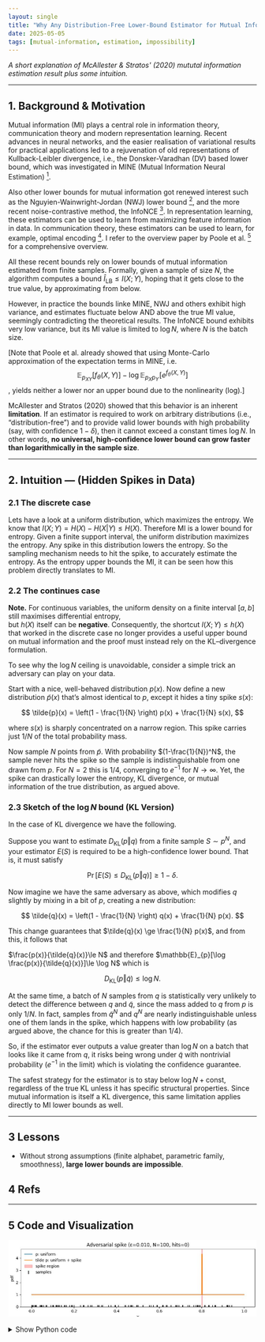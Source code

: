```yaml
---
layout: single
title: "Why Any Distribution-Free Lower-Bound Estimator for Mutual Information Can’t Beat log N"
date: 2025-05-05
tags: [mutual-information, estimation, impossibility]
---
```


*A short explanation of McAllester & Stratos' (2020) mututal information estimation result plus some intuition.*

---

## 1. Background & Motivation

Mutual information (MI) plays a central role in information theory, communication theory and modern representation learning. 
Recent advances in neural networks, and the easier realisation of variational results for practical applications led to a rejuvenation of old representations of Kullback-Leibler divergence, 
i.e., the Donsker-Varadhan (DV) based lower bound, which was investigated in MINE (Mutual Information Neural Estimation) [^Belghazi18]. 

Also other lower bounds for mutual information got renewed interest such as the Nguyien-Wainwright-Jordan (NWJ) lower bound [^NWJ10], and the more recent noise-contrastive method, the InfoNCE [^NCE10]. 
In representation learning, these estimators can be used to learn from maximizing feature information in data. 
In communication theory, these estimators can be used to learn, for example, optimal encoding [^Fritschek19]. I refer to the overview paper by Poole et al. [^Poole19] for a comprehensive overview.

All these recent bounds rely on lower bounds of mutual information estimated from finite samples. 
Formally, given a sample of size $N$, the algorithm computes a bound $\widehat I_{\mathrm{LB}} \le I(X;Y)$, hoping that it gets close to the true value, by approximating from below.

However, in practice the bounds linke MINE, NWJ and others exhibit high variance, and estimates fluctuate below AND above the true MI value, seemingly contradicting the theoretical results. 
The InfoNCE bound exhibits very low variance, but its MI value is limited to $\log N$, where $N$ is the batch size.

[Note that Poole et al. already showed that using Monte-Carlo approximation of the expectation terms in MINE, i.e. 
$$
\mathbb{E}_{p_{XY}}[f_\theta(X,Y)]- \log \mathbb{E}_{p_X p_Y}\!\bigl[e^{f_\theta(X,Y)}\bigr]
$$,
yields neither a lower nor an upper bound due to the nonlinearity (log).]

McAllester and Stratos (2020) showed that this behavior is an inherent **limitation**. 
If an estimator is required to work on arbitrary distributions (i.e., “distribution-free”) and to provide valid lower bounds with high probability (say, with confidence $1 - \delta$), 
then it cannot exceed a constant times $\log N$. In other words, **no universal, high-confidence lower bound can grow faster than logarithmically in the sample size**.


---

## 2. Intuition — (Hidden Spikes in Data)

### 2.1 The discrete case
Lets have a look at a uniform distribution, which maximizes the entropy.
We know that $I(X;Y) = H(X) - H(X|Y) \le H(X)$. Therefore MI is a lower bound for entropy. Given a finite support interval, the uniform distribution maximizes the entropy. 
Any spike in this distribution lowers the entropy. So the sampling mechanism needs to hit the spike, to accurately estimate the entropy. 
As the entropy upper bounds the MI, it can be seen how this problem directly translates to MI.

### 2.2 The continues case

**Note.** For continuous variables, the uniform density on a finite interval $[a,b]$ still maximises differential entropy,  
but $h(X)$ itself can be **negative**.  Consequently, the shortcut $I(X;Y)\le h(X)$ that worked in the 
discrete case no longer provides a useful upper bound on mutual information and the proof must instead rely on the KL–divergence
formulation.

To see why the $\log N$ ceiling is unavoidable, consider a simple trick an adversary can play on your data.

Start with a nice, well-behaved distribution $p(x)$. Now define a new distribution $\tilde{p}(x)$ that’s almost identical to $p$, except it hides a tiny spike $s(x)$:

$$
\tilde{p}(x) = \left(1 - \frac{1}{N} \right) p(x) + \frac{1}{N} s(x),
$$

where $s(x)$ is sharply concentrated on a narrow region. This spike carries just $1/N$ of the total probability mass.

Now sample $N$ points from $\tilde{p}$. With probability $(1-\frac{1}{N})^N$, the sample never hits the spike so the sample is indistinguishable from one drawn from $p$. 
For $N=2$ this is $1/4$, converging to $e^{-1}$ for $N\rightarrow \infty$.  Yet, the spike can drastically lower the entropy, KL divergence, or mutual information of the true distribution, as argued above.

### 2.3 Sketch of the $\log N$ bound (KL Version)

In the case of KL divergence we have the following.

Suppose you want to estimate $D_{\mathrm{KL}}(p \Vert q)$ from a finite sample $S \sim p^N$, and your estimator $E(S)$ is required to be a high-confidence lower bound. 
That is, it must satisfy

$$
\Pr\left[ E(S) \le D_{\mathrm{KL}}(p \Vert q) \right] \ge 1 - \delta.
$$

Now imagine we have the same adversary as above, which modifies $q$ slightly by mixing in a bit of $p$, creating a new distribution:

$$
\tilde{q}(x) = \left(1 - \frac{1}{N} \right) q(x) + \frac{1}{N} p(x).
$$

This change guarantees that $\tilde{q}(x) \ge \frac{1}{N} p(x)$, and from this, it follows that

$\frac{p(x)}{\tilde{q}(x)}\le N$ and therefore $\mathbb{E}_{p}[\log \frac{p(x)}{\tilde{q}(x)}]\le \log N$ which is

$$
D_{\mathrm{KL}}(p \Vert \tilde{q}) \le \log N.
$$

At the same time, a batch of $N$ samples from $q$ is statistically very unlikely to detect the difference between $q$ and $\tilde{q}$, since the mass added to $q$ from $p$ is only $1/N$.
In fact, samples from $\tilde{q}^N$ and $q^N$ are nearly indistinguishable unless one of them lands in the spike, which happens with low probability
(as argued above, the chance for this is greater than $1/4$).

So, if the estimator ever outputs a value greater than $\log N$ on a batch that looks like it came from $q$, it risks being wrong under $\tilde{q}$ with nontrivial probability ($e^{-1}$ in the limit) which is violating the confidence guarantee.

The safest strategy for the estimator is to stay below $\log N + \text{const}$, regardless of the true KL unless it has specific structural properties. 
Since mutual information is itself a KL divergence, this same limitation applies directly to MI lower bounds as well.

---
## 3  Lessons

* Without strong assumptions (finite alphabet, parametric family,
  smoothness), **large lower bounds are impossible**.

## 4 Refs

[^Belghazi18]: Belghazi, M. I. *et al.* (2018).  
  **Mutual Information Neural Estimation (MINE)**.  
  *Proceedings of the 35th International Conference on Machine Learning*.

[^NWJ10]: Nguyen, X., Wainwright, M. J., & Jordan, M. I. (2010).  
**Estimating Divergence Functionals and the Likelihood Ratio by Convex Risk Minimization.**  
*IEEE Transactions on Information Theory*, 56 (11), 5847-5861.  

[^NCE10]: Gutmann, M., & Hyvärinen, A. (2010).  
**Noise-Contrastive Estimation: A New Estimation Principle for Unnormalized Statistical Models.**  
In *Proceedings of AISTATS 13*, 297-304.  

[^Fritschek19]: Fritschek, R., Schaefer, R. F., & Wunder, G. (2019).  
**Deep Learning for Channel Coding via Neural Mutual Information Estimation.**  
In *Proceedings of the 2019 IEEE 20th International Workshop on Signal Processing Advances in Wireless Communications* (SPAWC), 1-5.  

[^Poole19]: Poole, B., Ozair, S., van den Oord, A., Alemi, A. A., & Tucker, G. (2019).  
&nbsp;&nbsp;**On Variational Bounds of Mutual Information.**  
In *Proceedings of the 36th International Conference on Machine Learning* (ICML), 5171-5180.

---

## 5 Code and Visualization
![Figure](/images/MISCapture2.JPG)
<details>
<summary>Show Python code</summary>

{% highlight python %} 
import numpy as np
import matplotlib.pyplot as plt

# ----------------  parameters ---------------------
N     = 100      # batch size
eps   = 1/N      # hidden mass
width = 0.003    # spike width
pos   = 0.8      # spike start (interval [pos, pos+width])
# --------------------------------------------------

# pdfs on [0,1]
x     = np.linspace(0, 1, 2000)
p_pdf = np.ones_like(x)
q_pdf = np.ones_like(x)*(1-eps)
q_pdf += ((x>=pos) & (x<=pos+width)) * (eps/width)

# draw N samples from q_pdf (simple rejection sampler)
rng   = np.random.default_rng(42)
samps = []
while len(samps) < N:
    u = rng.random()
    if rng.random() <= q_pdf[(np.abs(x-u)<1e-3)][0] / q_pdf.max():
        samps.append(u)
samps = np.array(samps)

# count spike hits
hits = np.sum((samps >= pos) & (samps <= pos + width))
print(f"Spike hits: {hits} / {N}")

# plot
plt.figure(figsize=(9,3))
plt.plot(x, p_pdf, label='p: uniform')
plt.plot(x, q_pdf, label='tilde p: uniform + spike')
plt.axvspan(pos, pos + width, color='red', alpha=0.25, label='spike region')
plt.scatter(samps, np.zeros_like(samps), marker='|', s=80, color='k', label='samples')
plt.ylim(0, q_pdf.max()*1.1)
plt.xlabel('x'); plt.ylabel('pdf')
plt.title(f'Adversarial spike (ε={eps:.3f}, N={N}, hits={hits})')
plt.legend(frameon=False); plt.tight_layout()
plt.savefig('adversarial_spike.png', dpi=150)
plt.show()
```
{% endhighlight %} 

<\details>
